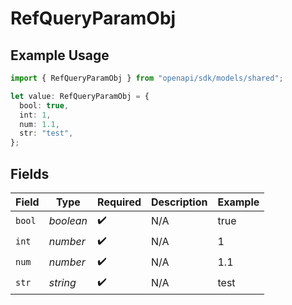 # RefQueryParamObj

## Example Usage

```typescript
import { RefQueryParamObj } from "openapi/sdk/models/shared";

let value: RefQueryParamObj = {
  bool: true,
  int: 1,
  num: 1.1,
  str: "test",
};
```

## Fields

| Field              | Type               | Required           | Description        | Example            |
| ------------------ | ------------------ | ------------------ | ------------------ | ------------------ |
| `bool`             | *boolean*          | :heavy_check_mark: | N/A                | true               |
| `int`              | *number*           | :heavy_check_mark: | N/A                | 1                  |
| `num`              | *number*           | :heavy_check_mark: | N/A                | 1.1                |
| `str`              | *string*           | :heavy_check_mark: | N/A                | test               |